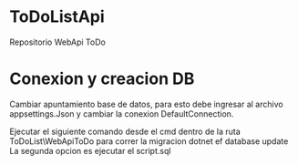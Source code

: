 # ToDoListApi
Repositorio WebApi ToDo

# Conexion y creacion DB
Cambiar apuntamiento base de datos, para esto debe ingresar al archivo appsettings.Json 
y cambiar la conexion DefaultConnection.

Ejecutar el siguiente comando desde el cmd dentro de la ruta ToDoList\WebApiToDo para correr la migracion
dotnet ef database update
La segunda opcion es ejecutar el script.sql 
